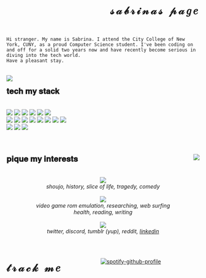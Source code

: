 <body>
  
<div style="position: relative">
  <h1 style="letter-spacing: 5px;" align="right"> 𝓈𝒶𝒷𝓇𝒾𝓃𝒶𝓈 𝓅𝒶𝑔𝑒 </h1></br>
  
  `Hi stranger. My name is Sabrina. I attend the City College of New York, CUNY, as a proud Computer Science student. I've been coding on and off for a solid two years now and have recently become serious in diving into the tech world. ` </br>
  `Have a pleasant stay.`
  
  </br>
  </span>
    <img src="https://64.media.tumblr.com/098809654401571da2195608c52d76c4/tumblr_pfmxwqR8rp1tm9dvyo1_500.gifv" align="left"/>
  <p align="right">
      <h2> 𝐭𝐞𝐜𝐡 𝐦𝐲 𝐬𝐭𝐚𝐜𝐤 </h2> </br>
      <img src="https://dabuttonfactory.com/button.png?t=c%23&f=Open+Sans-Bold&ts=13&tc=fff&hp=24&vp=10&c=0&bgt=unicolored&bgc=d0e0e3&be=1"/>
      <img src="https://dabuttonfactory.com/button.png?t=typescript&f=Open+Sans-Bold&ts=13&tc=fff&hp=24&vp=10&c=0&bgt=unicolored&bgc=f4cccc&be=1" />
      <img src="https://dabuttonfactory.com/button.png?t=python&f=Open+Sans-Bold&ts=13&tc=fff&hp=24&vp=10&c=0&bgt=unicolored&bgc=fce5cd&be=1" /> 
      <img src="https://dabuttonfactory.com/button.png?t=c%2B%2B&f=Open+Sans-Bold&ts=13&tc=fff&hp=24&vp=10&c=0&bgt=unicolored&bgc=ead1dc&be=1" />
      <img src="https://dabuttonfactory.com/button.png?t=vhdl&f=Open+Sans-Bold&ts=13&tc=fff&hp=24&vp=10&c=0&bgt=unicolored&bgc=d9d2e9&be=1" />
      <img src="https://dabuttonfactory.com/button.png?t=java&f=Open+Sans-Bold&ts=13&tc=fff&hp=24&vp=10&c=0&bgt=unicolored&bgc=cfe2f3&be=1" /> </br>
      <img src="https://dabuttonfactory.com/button.png?t=postgresql&f=Open+Sans-Bold&ts=13&tc=fff&hp=24&vp=10&c=0&bgt=unicolored&bgc=d5a6bd&be=1" />
      <img src="https://dabuttonfactory.com/button.png?t=reactjs&f=Open+Sans-Bold&ts=13&tc=fff&hp=24&vp=10&c=0&bgt=unicolored&bgc=a2c4c9&be=1" />
      <img src="https://dabuttonfactory.com/button.png?t=nextjs&f=Open+Sans-Bold&ts=13&tc=fff&hp=24&vp=10&c=0&bgt=unicolored&bgc=b6d7a8&be=1" />
      <img src="https://dabuttonfactory.com/button.png?t=tailwindcss&f=Open+Sans-Bold&ts=13&tc=fff&hp=24&vp=10&c=0&bgt=unicolored&bgc=ffe599&be=1" />
      <img src="https://dabuttonfactory.com/button.png?t=typeorm&f=Open+Sans-Bold&ts=13&tc=fff&hp=24&vp=10&c=0&bgt=unicolored&bgc=f9cb9c&be=1" />
      <img src="https://dabuttonfactory.com/button.png?t=beautiful+soup&f=Open+Sans-Bold&ts=13&tc=fff&hp=24&vp=10&c=0&bgt=unicolored&bgc=ea9999&be=1" />
      <img src="https://dabuttonfactory.com/button.png?t=vscode&f=Open+Sans-Bold&ts=13&tc=fff&hp=24&vp=10&c=0&bgt=unicolored&bgc=b4a7d6&be=1" /> 
      <img src="https://dabuttonfactory.com/button.png?t=AWS&f=Open+Sans-Bold&ts=13&tc=fff&hp=24&vp=10&c=0&bgt=unicolored&bgc=ffd966&be=1" />
      </br>
      <img src="https://dabuttonfactory.com/button.png?t=ubuntu&f=Open+Sans-Bold&ts=13&tc=fff&hp=24&vp=10&c=0&bgt=unicolored&bgc=6fa8dc&be=1" />
      <img src="https://dabuttonfactory.com/button.png?t=arch+linux&f=Open+Sans-Bold&ts=13&tc=fff&hp=24&vp=10&c=0&bgt=unicolored&bgc=76a5af&be=1" />
      <img src="https://dabuttonfactory.com/button.png?t=windows+10&f=Open+Sans-Bold&ts=13&tc=fff&hp=24&vp=10&c=0&bgt=unicolored&bgc=8e7cc3&be=1" />
      </br>
   </p>
</div> </br>

<div style="position: relative">
    <img src="https://64.media.tumblr.com/5ef9b6637f207f03394c83880355c83b/tumblr_oppipsA23V1s4u80lo1_500.gifv" align="right"/>
  <p align="left">
      <h2> 𝐩𝐢𝐪𝐮𝐞 𝐦𝐲 𝐢𝐧𝐭𝐞𝐫𝐞𝐬𝐭𝐬 </h2> </br>
      <div align="center">
        <img src="https://dabuttonfactory.com/button.png?t=anime%2Fmanga&f=Bellota-Bold&ts=26&tc=fff&tshs=3&tshc=999&hp=56&vp=14&c=25&bgt=two-colors&bgc=ead1dc&ebgc=d5a6bd" /> </br>
        <i>shoujo, history, slice of life, tragedy, comedy</i> </br> </br>
        <img src="https://dabuttonfactory.com/button.png?t=hobbies&f=Bellota-Bold&ts=26&tc=fff&tshs=3&tshc=999&hp=56&vp=14&c=25&bgt=two-colors&bgc=cfe2f3&ebgc=9fc5e8" /> </br>
        <i>video game rom emulation, researching, web surfing </br> health, reading, writing</i> </br> </br>
        <img src="https://dabuttonfactory.com/button.png?t=socials&f=Bellota-Bold&ts=26&tc=fff&tshs=3&tshc=999&hp=56&vp=14&c=25&bgt=two-colors&bgc=d9d2e9&ebgc=b4a7d6" /> </br> 
        <i>twitter, discord, tumblr (yup), reddit, <a href="https://www.linkedin.com/in/sabrina-reyes-8012a2164/">linkedin</a></i>
      </div>
   </p>
</div>
</br>
<div>
  <h1 align="left" style="letter-spacing: 5px; float: left;"> 𝓉𝓇𝒶𝒸𝓀 𝓂𝑒 </h1><br>
<div align="center">
  
[![spotify-github-profile](https://spotify-github-profile.vercel.app/api/view?uid=pikatree1&cover_image=true&theme=default)](https://github.com/kittinan/spotify-github-profile) </br>

</div>
</div>
  
</body>
